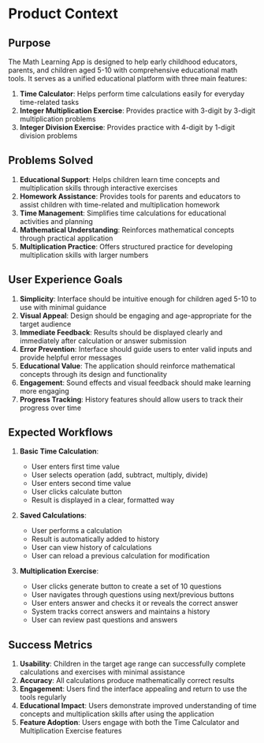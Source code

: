 # Product Context

## Purpose
The Math Learning App is designed to help early childhood educators, parents, and children aged 5-10 with comprehensive educational math tools. It serves as a unified educational platform with three main features:

1. **Time Calculator**: Helps perform time calculations easily for everyday time-related tasks
2. **Integer Multiplication Exercise**: Provides practice with 3-digit by 3-digit multiplication problems
3. **Integer Division Exercise**: Provides practice with 4-digit by 1-digit division problems

## Problems Solved
1. **Educational Support**: Helps children learn time concepts and multiplication skills through interactive exercises
2. **Homework Assistance**: Provides tools for parents and educators to assist children with time-related and multiplication homework
3. **Time Management**: Simplifies time calculations for educational activities and planning
4. **Mathematical Understanding**: Reinforces mathematical concepts through practical application
5. **Multiplication Practice**: Offers structured practice for developing multiplication skills with larger numbers

## User Experience Goals
1. **Simplicity**: Interface should be intuitive enough for children aged 5-10 to use with minimal guidance
2. **Visual Appeal**: Design should be engaging and age-appropriate for the target audience
3. **Immediate Feedback**: Results should be displayed clearly and immediately after calculation or answer submission
4. **Error Prevention**: Interface should guide users to enter valid inputs and provide helpful error messages
5. **Educational Value**: The application should reinforce mathematical concepts through its design and functionality
6. **Engagement**: Sound effects and visual feedback should make learning more engaging
7. **Progress Tracking**: History features should allow users to track their progress over time

## Expected Workflows
1. **Basic Time Calculation**:
   - User enters first time value
   - User selects operation (add, subtract, multiply, divide)
   - User enters second time value
   - User clicks calculate button
   - Result is displayed in a clear, formatted way

2. **Saved Calculations**:
   - User performs a calculation
   - Result is automatically added to history
   - User can view history of calculations
   - User can reload a previous calculation for modification

3. **Multiplication Exercise**:
   - User clicks generate button to create a set of 10 questions
   - User navigates through questions using next/previous buttons
   - User enters answer and checks it or reveals the correct answer
   - System tracks correct answers and maintains a history
   - User can review past questions and answers

## Success Metrics
1. **Usability**: Children in the target age range can successfully complete calculations and exercises with minimal assistance
2. **Accuracy**: All calculations produce mathematically correct results
3. **Engagement**: Users find the interface appealing and return to use the tools regularly
4. **Educational Impact**: Users demonstrate improved understanding of time concepts and multiplication skills after using the application
5. **Feature Adoption**: Users engage with both the Time Calculator and Multiplication Exercise features
